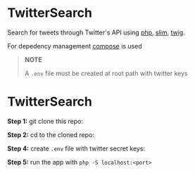 TwitterSearch
=====

Search for tweets through Twitter's API using [php](https://php.net/), [slim](http://www.slimframework.com/), [twig](https://twig.symfony.com/).

For depedency management [compose](https://getcomposer.org/) is used

>**NOTE**
>
>A ```.env``` file must be created at root path with twitter keys

TwitterSearch
=====
**Step 1:** git clone this repo:

**Step 2:** cd to the cloned repo:

**Step 4:** create `.env` file with twitter secret keys:

**Step 5:** run the app with `php -S localhost:<port>`
